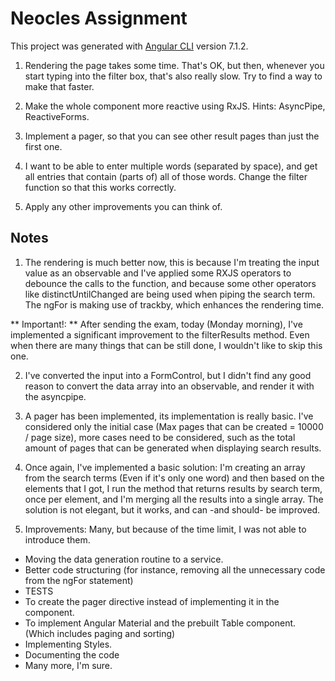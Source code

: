 # Neocles Assignment

This project was generated with [Angular CLI](https://github.com/angular/angular-cli) version 7.1.2.

1. Rendering the page takes some time. That's OK, but then, whenever you start typing into the filter box,
that's also really slow. Try to find a way to make that faster.

2. Make the whole component more reactive using RxJS. Hints: AsyncPipe, ReactiveForms.

3. Implement a pager, so that you can see other result pages than just the first one.

4. I want to be able to enter multiple words (separated by space), and get all entries that contain (parts of) all
of those words. Change the filter function so that this works correctly.

5. Apply any other improvements you can think of.


## Notes

1. The rendering is much better now, this is because I'm treating the input value as an observable and I've applied some RXJS operators to debounce the calls to the function, and because some other operators like distinctUntilChanged are being used when piping the search term. The ngFor is making use of trackby, which enhances the rendering time.

** Important!: ** After sending the exam, today (Monday morning), I've implemented a significant improvement to the filterResults method. Even when there are many things that can be still done, I wouldn't like to skip this one.

2. I've converted the input into a FormControl, but I didn't find any good reason to convert the data array into an observable, and render it with the asyncpipe.

3. A pager has been implemented, its implementation is really basic. I've considered only the initial case (Max pages that can be created = 10000 / page size), more cases need to be considered, such as the total amount of pages that can be generated when displaying search results.

4. Once again, I've implemented a basic solution: I'm creating an array from the search terms (Even if it's only one word) and then based on the elements that I got, I run the method that returns results by search term, once per element, and I'm merging all the results into a single array. The solution is not elegant, but it works, and can -and should- be improved.

5. Improvements: Many, but because of the time limit, I was not able to introduce them.

  - Moving the data generation routine to a service.
  - Better code structuring (for instance, removing all the unnecessary code from the ngFor statement)
  - TESTS
  - To create the pager directive instead of implementing it in the component.
  - To implement Angular Material and the prebuilt Table component. (Which includes paging and sorting)
  - Implementing Styles.
  - Documenting the code
  - Many more, I'm sure.
